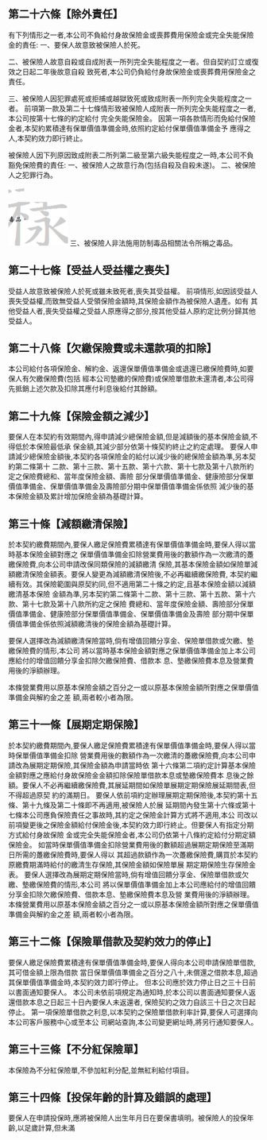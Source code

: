 
## 第二十六條【除外責任】

有下列情形之一者,本公司不負給付身故保險金或喪葬費用保險金或完全失能保險金的責任: 一、要保人故意致被保險人於死。

二、被保險人故意自殺或自成附表一所列完全失能程度之一者。但自契約訂立或復效之日起二年後故意自殺 致死者,本公司仍負給付身故保險金或喪葬費用保險金之責任。

三、被保險人因犯罪處死或拒捕或越獄致死或致成附表一所列完全失能程度之一者。 前項第一款及第二十七條情形致被保險人成附表一所列完全失能程度之一者,本公司按第十七條的約定給付 完全失能保險金。 因第一項各款情形而免給付保險金者,本契約累積達有保單價值準備金時,依照約定給付保單價值準備金予 應得之人,本契約效力即行終止。

被保險人因下列原因致成附表二所列第二級至第六級失能程度之一時,本公司不負豁免保險費的責任: 一、被保險人之故意行為(包括自殺及自殺未遂)。 二、被保險人之犯罪行為。

![0_image_0.png](0_image_0.png)

![0_image_1.png](0_image_1.png) 三、被保險人非法施用防制毒品相關法令所稱之毒品。

## 第二十七條【受益人受益權之喪失】

受益人故意致被保險人於死或雖未致死者,喪失其受益權。 前項情形,如因該受益人喪失受益權,而致無受益人受領保險金額時,其保險金額作為被保險人遺產。如有 其他受益人者,喪失受益權之受益人原應得之部分,按其他受益人原約定比例分歸其他受益人。

## 第二十八條【欠繳保險費或未還款項的扣除】

本公司給付各項保險金、解約金、返還保單價值準備金或退還已繳保險費時,如要保人有欠繳保險費(包括 經本公司墊繳的保險費)或保險單借款未還清者,本公司得先抵銷上述欠款及扣除其應付利息後給付其餘額。

## 第二十九條【保險金額之減少】

要保人在本契約有效期間內,得申請減少總保險金額,但是減額後的基本保險金額,不得低於本保險最低承 保金額,其減少部分依第十條契約終止之約定處理。 要保人申請減少總保險金額後,本契約各項保險金的給付以減少後的總保險金額為準,另本契約第二條第十 二款、第十三款、第十五款、第十六款、第十七款及第十八款所約定之保險費總和、當年度保險金額、壽險 部分保單價值準備金、健康險部分保單價值準備金、保單價值準備金及壽險部分期中保單價值準備金係依照 減少後的基本保險金額及累計增加保險金額為基礎計算。

## 第三十條【減額繳清保險】

於本契約繳費期間內,要保人繳足保險費累積達有保單價值準備金時,要保人得以當時基本保險金額對應之 保單價值準備金扣除營業費用後的數額作為一次繳清的躉繳保險費,向本公司申請改保同類保險的減額繳清 保險,其基本保險金額如保險單減額繳清保險金額表。要保人變更為減額繳清保險後,不必再繼續繳保險費, 本契約繼續有效。其保險範圍與原契約同,但不適用第二十條之約定,且基本保險金額以減額繳清基本保險 金額為準,另本契約第二條第十二款、第十三款、第十五款、第十六款、第十七款及第十八款所約定之保險 費總和、當年度保險金額、壽險部分保單價值準備金、健康險部分保單價值準備金、保單價值準備金及壽險 部分期中保單價值準備金係依照減額繳清後的保險金額為基礎計算。

要保人選擇改為減額繳清保險當時,倘有增值回饋分享金、保險單借款或欠繳、墊繳保險費的情形,本公司 將以當時基本保險金額對應之保單價值準備金加上本公司應給付的增值回饋分享金扣除欠繳保險費、借款本 息、墊繳保險費本息及營業費用後的淨額辦理。

本條營業費用以原基本保險金額之百分之一或以原基本保險金額所對應之保單價值準備金與解約金之差 額,兩者較小者為限。

## 第三十一條【展期定期保險】

於本契約繳費期間內,要保人繳足保險費累積達有保單價值準備金時,要保人得以當時保單價值準備金扣除 營業費用後的數額作為一次繳清的躉繳保險費,向本公司申請改為展期定期保險,其保險金額為申請當時依 第十六條第二項約定計算基本保險金額對應之應給付身故保險金金額扣除保險單借款本息或墊繳保險費本 息後之餘額。要保人不必再繼續繳保險費,其展延期間如保險單展期定期保險展延期間表,但不得超過原契 約的滿期日。 要保人依前項約定辦理展期定期保險後,本契約第十五條、第十九條及第二十條即不再適用,被保險人於展 延期間內發生第十六條或第十七條本公司應負保險責任之事故時,其約定之保險金計算方式將不適用,本公 司改以前項變更後之保險金額給付保險金後,本契約效力即行終止。但要保人有指定分期方式給付身故保險 金或完全失能保險金者,本公司仍依第十八條約定給付分期定額保險金。 如當時保單價值準備金扣除營業費用後的數額超過展期定期保險至滿期日所需的躉繳保險費時,要保人得以 其超過款額作為一次躉繳保險費,購買於本契約原繳費期滿時給付的繳清生存保險,其保險金額如保險單展 期定期保險生存保險金表。 要保人選擇改為展期定期保險當時,倘有增值回饋分享金、保險單借款或欠繳、墊繳保險費的情形,本公司 將以保單價值準備金加上本公司應給付的增值回饋分享金扣除欠繳保險費、借款本息、墊繳保險費本息及營 業費用後的淨額辦理。 本條營業費用以原基本保險金額之百分之一或以原基本保險金額所對應之保單價值準備金與解約金之差 額,兩者較小者為限。

## 第三十二條【保險單借款及契約效力的停止】

要保人繳足保險費累積達有保單價值準備金時,要保人得向本公司申請保險單借款,其可借金額上限為借款 當日保單價值準備金之百分之八十,未償還之借款本息,超過其保單價值準備金時,本契約效力即行停止。 但本公司應於效力停止日之三十日前以書面通知要保人。 本公司未依前項規定為通知時,於本公司以書面通知要保人返還借款本息之日起三十日內要保人未返還者, 保險契約之效力自該三十日之次日起停止。 第一項保險單借款之利息,以本契約之保險單借款利率計算,要保人可選擇向本公司客戶服務中心或至本公 司網站查詢,本公司變更網址時,將另行通知要保人。

## 第三十三條【不分紅保險單】

本保險為不分紅保險單,不參加紅利分配,並無紅利給付項目。

## 第三十四條【投保年齡的計算及錯誤的處理】

要保人在申請投保時,應將被保險人出生年月日在要保書填明。被保險人的投保年齡,以足歲計算,但未滿